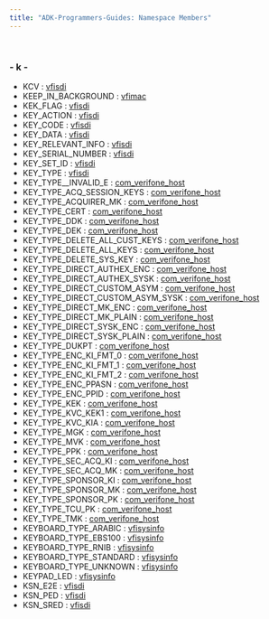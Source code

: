 ```yaml
---
title: "ADK-Programmers-Guides: Namespace Members"
---
```


 

### - k -

- KCV : <a href="namespacevfisdi.md#ac9842112c341daedac40f79bbfdd65a4aff9dfc983d63e8e734c953829d5db5f5">vfisdi</a>
- KEEP_IN_BACKGROUND : <a href="namespacevfimac.md#a3d1d0138ae66b9a9e03ae518de7ecf63a365b0d10413f98eb889815324f8baa8c">vfimac</a>
- KEK_FLAG : <a href="namespacevfisdi.md#ac9842112c341daedac40f79bbfdd65a4a3677d959091614d8176d7ce6b5fba6e1">vfisdi</a>
- KEY_ACTION : <a href="namespacevfisdi.md#ac9842112c341daedac40f79bbfdd65a4ae537a2f935f8da27d63b3d5149e0969a">vfisdi</a>
- KEY_CODE : <a href="namespacevfisdi.md#ac9842112c341daedac40f79bbfdd65a4a8963a78429587c0a9f1785c16fa40941">vfisdi</a>
- KEY_DATA : <a href="namespacevfisdi.md#ac9842112c341daedac40f79bbfdd65a4aea863d5c0bf42bf5a17344c6ffd25e1b">vfisdi</a>
- KEY_RELEVANT_INFO : <a href="namespacevfisdi.md#ac9842112c341daedac40f79bbfdd65a4a459aa224d6c75c306f1e53a3f5751e70">vfisdi</a>
- KEY_SERIAL_NUMBER : <a href="namespacevfisdi.md#ac9842112c341daedac40f79bbfdd65a4a9121dcac23b65a97e2a534c0ce71e4a0">vfisdi</a>
- KEY_SET_ID : <a href="namespacevfisdi.md#ac9842112c341daedac40f79bbfdd65a4a04bb62b7bf4014b2cc7458cd78152e1e">vfisdi</a>
- KEY_TYPE : <a href="namespacevfisdi.md#ac9842112c341daedac40f79bbfdd65a4a44496a73681830274c7dda40ec86172b">vfisdi</a>
- KEY_TYPE\_\_INVALID_E : <a href="namespacecom__verifone__host.md#ab6420af507afd2c6a57f725ad69d11cbaa2678cce73d51c8593a4b32f06e863f6">com_verifone_host</a>
- KEY_TYPE_ACQ_SESSION_KEYS : <a href="namespacecom__verifone__host.md#ab6420af507afd2c6a57f725ad69d11cbaf79e0ff7580875d9bdcf4d10225779c7">com_verifone_host</a>
- KEY_TYPE_ACQUIRER_MK : <a href="namespacecom__verifone__host.md#ab6420af507afd2c6a57f725ad69d11cba478004f6fb9430b21c56edae85c50a90">com_verifone_host</a>
- KEY_TYPE_CERT : <a href="namespacecom__verifone__host.md#ab6420af507afd2c6a57f725ad69d11cba3a40bbfe0fae7cd1418c9eeb94541ebf">com_verifone_host</a>
- KEY_TYPE_DDK : <a href="namespacecom__verifone__host.md#ab6420af507afd2c6a57f725ad69d11cba06ba2d0d2a433b018b9bce5a7b703ed6">com_verifone_host</a>
- KEY_TYPE_DEK : <a href="namespacecom__verifone__host.md#ab6420af507afd2c6a57f725ad69d11cba93b5ecc6254c9553998b5b503c5565c2">com_verifone_host</a>
- KEY_TYPE_DELETE_ALL_CUST_KEYS : <a href="namespacecom__verifone__host.md#ab6420af507afd2c6a57f725ad69d11cbaa7c42d56623245fd2f3f0befa0cb47f6">com_verifone_host</a>
- KEY_TYPE_DELETE_ALL_KEYS : <a href="namespacecom__verifone__host.md#ab6420af507afd2c6a57f725ad69d11cba331d442daf2746bf9d60b3709ec314c3">com_verifone_host</a>
- KEY_TYPE_DELETE_SYS_KEY : <a href="namespacecom__verifone__host.md#ab6420af507afd2c6a57f725ad69d11cba9a7f2b8cd3918549fa78db39c4f93a68">com_verifone_host</a>
- KEY_TYPE_DIRECT_AUTHEX_ENC : <a href="namespacecom__verifone__host.md#ab6420af507afd2c6a57f725ad69d11cba9edf634d7c59ddb63f033e7f91dc7771">com_verifone_host</a>
- KEY_TYPE_DIRECT_AUTHEX_SYSK : <a href="namespacecom__verifone__host.md#ab6420af507afd2c6a57f725ad69d11cbaa50da1d301fd48e8e21e10ba499737d5">com_verifone_host</a>
- KEY_TYPE_DIRECT_CUSTOM_ASYM : <a href="namespacecom__verifone__host.md#ab6420af507afd2c6a57f725ad69d11cba95a6b8bab845cce0b7d7ea0fc6cabb3f">com_verifone_host</a>
- KEY_TYPE_DIRECT_CUSTOM_ASYM_SYSK : <a href="namespacecom__verifone__host.md#ab6420af507afd2c6a57f725ad69d11cbaa2f6a2eeb244c7f15e35d4962b0d651c">com_verifone_host</a>
- KEY_TYPE_DIRECT_MK_ENC : <a href="namespacecom__verifone__host.md#ab6420af507afd2c6a57f725ad69d11cba5ba1a7e32fb7aff0a6c8595f3748b418">com_verifone_host</a>
- KEY_TYPE_DIRECT_MK_PLAIN : <a href="namespacecom__verifone__host.md#ab6420af507afd2c6a57f725ad69d11cba2623446657a3abaaa477ae31aae03538">com_verifone_host</a>
- KEY_TYPE_DIRECT_SYSK_ENC : <a href="namespacecom__verifone__host.md#ab6420af507afd2c6a57f725ad69d11cba5692ffc7bfa4e0a25d8dc3483ec353f9">com_verifone_host</a>
- KEY_TYPE_DIRECT_SYSK_PLAIN : <a href="namespacecom__verifone__host.md#ab6420af507afd2c6a57f725ad69d11cbadb06bfd0ecb8cbef74ed51861c2aecd4">com_verifone_host</a>
- KEY_TYPE_DUKPT : <a href="namespacecom__verifone__host.md#ab6420af507afd2c6a57f725ad69d11cba7d6a499d7761faab2f2af90b7adc6f3e">com_verifone_host</a>
- KEY_TYPE_ENC_KI_FMT_0 : <a href="namespacecom__verifone__host.md#ab6420af507afd2c6a57f725ad69d11cbae6cfdb89bd03c0a2199f28e16fec0ee7">com_verifone_host</a>
- KEY_TYPE_ENC_KI_FMT_1 : <a href="namespacecom__verifone__host.md#ab6420af507afd2c6a57f725ad69d11cbabc5fb023d8d677e74d3b48545563a952">com_verifone_host</a>
- KEY_TYPE_ENC_KI_FMT_2 : <a href="namespacecom__verifone__host.md#ab6420af507afd2c6a57f725ad69d11cbacbe0d7ac6481e5ab5ba76f9743313374">com_verifone_host</a>
- KEY_TYPE_ENC_PPASN : <a href="namespacecom__verifone__host.md#ab6420af507afd2c6a57f725ad69d11cba87086d37574db21a706727ea790a3c08">com_verifone_host</a>
- KEY_TYPE_ENC_PPID : <a href="namespacecom__verifone__host.md#ab6420af507afd2c6a57f725ad69d11cba3bfba7d3da9d84c4e5a17dbb531a2264">com_verifone_host</a>
- KEY_TYPE_KEK : <a href="namespacecom__verifone__host.md#ab6420af507afd2c6a57f725ad69d11cba768d13fac4b43aa792f2b529636ee45f">com_verifone_host</a>
- KEY_TYPE_KVC_KEK1 : <a href="namespacecom__verifone__host.md#ab6420af507afd2c6a57f725ad69d11cba824c4c6708c37969db4828faf327aca9">com_verifone_host</a>
- KEY_TYPE_KVC_KIA : <a href="namespacecom__verifone__host.md#ab6420af507afd2c6a57f725ad69d11cbae255a9df4e1aaefbc9366de3f8065d60">com_verifone_host</a>
- KEY_TYPE_MGK : <a href="namespacecom__verifone__host.md#ab6420af507afd2c6a57f725ad69d11cba793c57ed813cdc0fcadd9a1e5d175bbc">com_verifone_host</a>
- KEY_TYPE_MVK : <a href="namespacecom__verifone__host.md#ab6420af507afd2c6a57f725ad69d11cba7221a6157a4a90491547f38975a9ebcf">com_verifone_host</a>
- KEY_TYPE_PPK : <a href="namespacecom__verifone__host.md#ab6420af507afd2c6a57f725ad69d11cba508471c3ad9204286222065b5adb9f23">com_verifone_host</a>
- KEY_TYPE_SEC_ACQ_KI : <a href="namespacecom__verifone__host.md#ab6420af507afd2c6a57f725ad69d11cbaa1b0414e11ad93eea0ed683e5f71817f">com_verifone_host</a>
- KEY_TYPE_SEC_ACQ_MK : <a href="namespacecom__verifone__host.md#ab6420af507afd2c6a57f725ad69d11cba72ac58fd195ecf7c7217bea4a6ff2a23">com_verifone_host</a>
- KEY_TYPE_SPONSOR_KI : <a href="namespacecom__verifone__host.md#ab6420af507afd2c6a57f725ad69d11cba09f2a46c0323886f3c0972645d766899">com_verifone_host</a>
- KEY_TYPE_SPONSOR_MK : <a href="namespacecom__verifone__host.md#ab6420af507afd2c6a57f725ad69d11cbab35dea27712284a2c1a7304978a22b29">com_verifone_host</a>
- KEY_TYPE_SPONSOR_PK : <a href="namespacecom__verifone__host.md#ab6420af507afd2c6a57f725ad69d11cba703240f5f7a5e5250fb0c500718e4ae7">com_verifone_host</a>
- KEY_TYPE_TCU_PK : <a href="namespacecom__verifone__host.md#ab6420af507afd2c6a57f725ad69d11cbafde71a7e88381351a90819d189395595">com_verifone_host</a>
- KEY_TYPE_TMK : <a href="namespacecom__verifone__host.md#ab6420af507afd2c6a57f725ad69d11cba97fca93a5b7ec4aedee7149073db751e">com_verifone_host</a>
- KEYBOARD_TYPE_ARABIC : <a href="namespacevfisysinfo.md#a7eb335c3825953082e42dc209ff04c05a12010cf06ac4d0a0f5234827c518b292">vfisysinfo</a>
- KEYBOARD_TYPE_EBS100 : <a href="namespacevfisysinfo.md#a7eb335c3825953082e42dc209ff04c05a978234c216689c385c8f440e0582321f">vfisysinfo</a>
- KEYBOARD_TYPE_RNIB : <a href="namespacevfisysinfo.md#a7eb335c3825953082e42dc209ff04c05a2c89dec7f1e43a3b353030718c27deea">vfisysinfo</a>
- KEYBOARD_TYPE_STANDARD : <a href="namespacevfisysinfo.md#a7eb335c3825953082e42dc209ff04c05afae94da55d3356c5333f374b839a7d8c">vfisysinfo</a>
- KEYBOARD_TYPE_UNKNOWN : <a href="namespacevfisysinfo.md#a7eb335c3825953082e42dc209ff04c05a6207fa417a81b4d72b69d00559f2ad2c">vfisysinfo</a>
- KEYPAD_LED : <a href="namespacevfisysinfo.md#ab6831a7d06c0a2bc69f9b024f6445a80a27f5f55a7254ef7dbb9907f51ef0ddc6">vfisysinfo</a>
- KSN_E2E : <a href="namespacevfisdi.md#add4280440188ede2e1f6ea4397df6cfaa925e7fc81e7e3a9a1b62755f2ffa9b88">vfisdi</a>
- KSN_PED : <a href="namespacevfisdi.md#add4280440188ede2e1f6ea4397df6cfaa5ce820776ed5079963373c85e7fe92cd">vfisdi</a>
- KSN_SRED : <a href="namespacevfisdi.md#add4280440188ede2e1f6ea4397df6cfaa8da62d6be2f10ca11bd06ad14e8e99b9">vfisdi</a>

